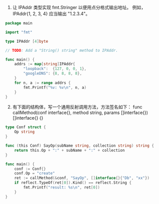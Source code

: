 1. 让 IPAddr 类型实现 fmt.Stringer 以便用点分格式输出地址。
例如，IPAddr{1, 2, 3, 4} 应当输出 "1.2.3.4"。
``` go
package main

import "fmt"

type IPAddr [4]byte

// TODO: Add a "String() string" method to IPAddr.

func main() {
	addrs := map[string]IPAddr{
		"loopback":  {127, 0, 0, 1},
		"googleDNS": {8, 8, 8, 8},
	}
	for n, a := range addrs {
		fmt.Printf("%v: %v\n", n, a)
	}
}
```

2. 有下面的结构体，写一个通用反射调用方法，方法签名如下：
func callMethod(conf interface{}, method string, params []interface{}) []interface{} {}

``` go
type Conf struct {
	Op string
}

func (this Conf) SayOp(subName string, collection string) string {
	return this.Op + ":" + subName + ":" + collection
}

func main() {
	conf := Conf{}
	conf.Op = "create"
	ret := callMethod(&conf, "SayOp", []interface{}{"Db", "xx"})
	if reflect.TypeOf(ret[0]).Kind() == reflect.String {
		fmt.Printf("result: %s\n", ret[0])
	}
}
```